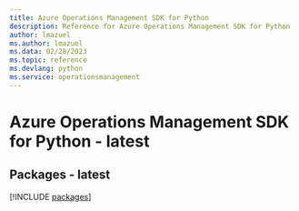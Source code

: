 ```yaml
---
title: Azure Operations Management SDK for Python
description: Reference for Azure Operations Management SDK for Python
author: lmazuel
ms.author: lmazuel
ms.data: 02/28/2023
ms.topic: reference
ms.devlang: python
ms.service: operationsmanagement
---
```

# Azure Operations Management SDK for Python - latest
## Packages - latest
[!INCLUDE [packages](operations-management-index.md)]